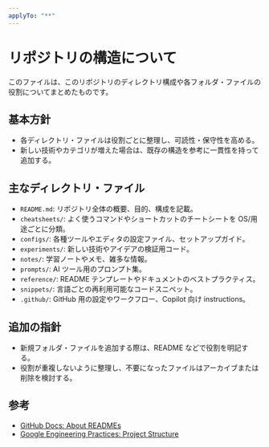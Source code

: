 ```yaml
---
applyTo: "**"
---
```


# リポジトリの構造について

このファイルは、このリポジトリのディレクトリ構成や各フォルダ・ファイルの役割についてまとめたものです。

## 基本方針

- 各ディレクトリ・ファイルは役割ごとに整理し、可読性・保守性を高める。
- 新しい技術やカテゴリが増えた場合は、既存の構造を参考に一貫性を持って追加する。

## 主なディレクトリ・ファイル

- `README.md`: リポジトリ全体の概要、目的、構成を記載。
- `cheatsheets/`: よく使うコマンドやショートカットのチートシートを OS/用途ごとに分類。
- `configs/`: 各種ツールやエディタの設定ファイル、セットアップガイド。
- `experiments/`: 新しい技術やアイデアの検証用コード。
- `notes/`: 学習ノートやメモ、雑多な情報。
- `prompts/`: AI ツール用のプロンプト集。
- `reference/`: README テンプレートやドキュメントのベストプラクティス。
- `snippets/`: 言語ごとの再利用可能なコードスニペット。
- `.github/`: GitHub 用の設定やワークフロー、Copilot 向け instructions。

## 追加の指針

- 新規フォルダ・ファイルを追加する際は、README などで役割を明記する。
- 役割が重複しないように整理し、不要になったファイルはアーカイブまたは削除を検討する。

## 参考

- [GitHub Docs: About READMEs](https://docs.github.com/ja/repositories/managing-your-repositorys-settings-and-features/customizing-your-repository/about-readmes)
- [Google Engineering Practices: Project Structure](https://google.github.io/styleguide/)
